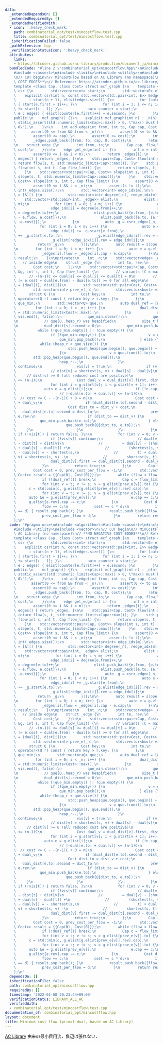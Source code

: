 ```yaml
---
data:
  _extendedDependsOn: []
  _extendedRequiredBy: []
  _extendedVerifiedWith:
  - icon: ':heavy_check_mark:'
    path: combinatorial_opt/test/mincostflow.test.cpp
    title: combinatorial_opt/test/mincostflow.test.cpp
  _isVerificationFailed: false
  _pathExtension: hpp
  _verificationStatusIcon: ':heavy_check_mark:'
  attributes:
    links:
    - https://atcoder.github.io/ac-library/production/document_ja/mincostflow.html
  bundledCode: "#line 2 \"combinatorial_opt/mincostflow.hpp\"\n#include <algorithm>\n\
    #include <cassert>\n#include <limits>\n#include <utility>\n#include <vector>\n\
    \n// CUT begin\n// MinCostFlow based on AC Library (no namespace)\n// **NO NEGATIVE\
    \ COST EDGES**\n// Reference: https://atcoder.github.io/ac-library/production/document_ja/mincostflow.html\n\
    template <class Cap, class Cost> struct mcf_graph {\n    template <class E> struct\
    \ csr {\n        std::vector<int> start;\n        std::vector<E> elist;\n    \
    \    explicit csr(int n, const std::vector<std::pair<int, E>> &edges)\n      \
    \      : start(n + 1), elist(edges.size()) {\n            for (auto e : edges)\
    \ { start[e.first + 1]++; }\n            for (int i = 1; i <= n; i++) { start[i]\
    \ += start[i - 1]; }\n            auto counter = start;\n            for (auto\
    \ e : edges) { elist[counter[e.first]++] = e.second; }\n        }\n    };\n\n\
    public:\n    mcf_graph() {}\n    explicit mcf_graph(int n) : _n(n) {\n       \
    \ static_assert(std::numeric_limits<Cap>::max() > 0, \"max() must be greater than\
    \ 0\");\n    }\n\n    int add_edge(int from, int to, Cap cap, Cost cost) {\n \
    \       assert(0 <= from && from < _n);\n        assert(0 <= to && to < _n);\n\
    \        assert(0 <= cap);\n        assert(0 <= cost);\n        int m = int(_edges.size());\n\
    \        _edges.push_back({from, to, cap, 0, cost});\n        return m;\n    }\n\
    \n    struct edge {\n        int from, to;\n        Cap cap, flow;\n        Cost\
    \ cost;\n    };\n\n    edge get_edge(int i) {\n        int m = int(_edges.size());\n\
    \        assert(0 <= i && i < m);\n        return _edges[i];\n    }\n    std::vector<edge>\
    \ edges() { return _edges; }\n\n    std::pair<Cap, Cost> flow(int s, int t) {\
    \ return flow(s, t, std::numeric_limits<Cap>::max()); }\n    std::pair<Cap, Cost>\
    \ flow(int s, int t, Cap flow_limit) {\n        return slope(s, t, flow_limit).back();\n\
    \    }\n    std::vector<std::pair<Cap, Cost>> slope(int s, int t) {\n        return\
    \ slope(s, t, std::numeric_limits<Cap>::max());\n    }\n    std::vector<std::pair<Cap,\
    \ Cost>> slope(int s, int t, Cap flow_limit) {\n        assert(0 <= s && s < _n);\n\
    \        assert(0 <= t && t < _n);\n        assert(s != t);\n\n        int m =\
    \ int(_edges.size());\n        std::vector<int> edge_idx(m);\n\n        auto g\
    \ = [&]() {\n            std::vector<int> degree(_n), redge_idx(m);\n        \
    \    std::vector<std::pair<int, _edge>> elist;\n            elist.reserve(2 *\
    \ m);\n            for (int i = 0; i < m; i++) {\n                auto e = _edges[i];\n\
    \                edge_idx[i] = degree[e.from]++;\n                redge_idx[i]\
    \ = degree[e.to]++;\n                elist.push_back({e.from, {e.to, -1, e.cap\
    \ - e.flow, e.cost}});\n                elist.push_back({e.to, {e.from, -1, e.flow,\
    \ -e.cost}});\n            }\n            auto _g = csr<_edge>(_n, elist);\n \
    \           for (int i = 0; i < m; i++) {\n                auto e = _edges[i];\n\
    \                edge_idx[i] += _g.start[e.from];\n                redge_idx[i]\
    \ += _g.start[e.to];\n                _g.elist[edge_idx[i]].rev = redge_idx[i];\n\
    \                _g.elist[redge_idx[i]].rev = edge_idx[i];\n            }\n  \
    \          return _g;\n        }();\n\n        auto result = slope(g, s, t, flow_limit);\n\
    \n        for (int i = 0; i < m; i++) {\n            auto e = g.elist[edge_idx[i]];\n\
    \            _edges[i].flow = _edges[i].cap - e.cap;\n        }\n\n        return\
    \ result;\n    }\n\nprivate:\n    int _n;\n    std::vector<edge> _edges;\n\n \
    \   // inside edge\n    struct _edge {\n        int to, rev;\n        Cap cap;\n\
    \        Cost cost;\n    };\n\n    std::vector<std::pair<Cap, Cost>> slope(csr<_edge>\
    \ &g, int s, int t, Cap flow_limit) {\n        // variants (C = maxcost):\n  \
    \      // -(n-1)C <= dual[s] <= dual[i] <= dual[t] = 0\n        // reduced cost\
    \ (= e.cost + dual[e.from] - dual[e.to]) >= 0 for all edge\n\n        // dual_dist[i]\
    \ = (dual[i], dist[i])\n        std::vector<std::pair<Cost, Cost>> dual_dist(_n);\n\
    \        std::vector<int> prev_e(_n);\n        std::vector<bool> vis(_n);\n  \
    \      struct Q {\n            Cost key;\n            int to;\n            bool\
    \ operator<(Q r) const { return key > r.key; }\n        };\n        std::vector<int>\
    \ que_min;\n        std::vector<Q> que;\n        auto dual_ref = [&]() {\n   \
    \         for (int i = 0; i < _n; i++) {\n                dual_dist[i].second\
    \ = std::numeric_limits<Cost>::max();\n            }\n            std::fill(vis.begin(),\
    \ vis.end(), false);\n            que_min.clear();\n            que.clear();\n\
    \n            // que[0..heap_r) was heapified\n            size_t heap_r = 0;\n\
    \n            dual_dist[s].second = 0;\n            que_min.push_back(s);\n  \
    \          while (!que_min.empty() || !que.empty()) {\n                int v;\n\
    \                if (!que_min.empty()) {\n                    v = que_min.back();\n\
    \                    que_min.pop_back();\n                } else {\n         \
    \           while (heap_r < que.size()) {\n                        heap_r++;\n\
    \                        std::push_heap(que.begin(), que.begin() + heap_r);\n\
    \                    }\n                    v = que.front().to;\n            \
    \        std::pop_heap(que.begin(), que.end());\n                    que.pop_back();\n\
    \                    heap_r--;\n                }\n                if (vis[v])\
    \ continue;\n                vis[v] = true;\n                if (v == t) break;\n\
    \                // dist[v] = shortest(s, v) + dual[s] - dual[v]\n           \
    \     // dist[v] >= 0 (all reduced cost are positive)\n                // dist[v]\
    \ <= (n-1)C\n                Cost dual_v = dual_dist[v].first, dist_v = dual_dist[v].second;\n\
    \                for (int i = g.start[v]; i < g.start[v + 1]; i++) {\n       \
    \             auto e = g.elist[i];\n                    if (!e.cap) continue;\n\
    \                    // |-dual[e.to] + dual[v]| <= (n-1)C\n                  \
    \  // cost <= C - -(n-1)C + 0 = nC\n                    Cost cost = e.cost - dual_dist[e.to].first\
    \ + dual_v;\n                    if (dual_dist[e.to].second - dist_v > cost) {\n\
    \                        Cost dist_to = dist_v + cost;\n                     \
    \   dual_dist[e.to].second = dist_to;\n                        prev_e[e.to] =\
    \ e.rev;\n                        if (dist_to == dist_v) {\n                 \
    \           que_min.push_back(e.to);\n                        } else {\n     \
    \                       que.push_back(Q{dist_to, e.to});\n                   \
    \     }\n                    }\n                }\n            }\n           \
    \ if (!vis[t]) { return false; }\n\n            for (int v = 0; v < _n; v++) {\n\
    \                if (!vis[v]) continue;\n                // dual[v] = dual[v]\
    \ - dist[t] + dist[v]\n                //         = dual[v] - (shortest(s, t)\
    \ + dual[s] - dual[t]) +\n                //         (shortest(s, v) + dual[s]\
    \ - dual[v]) = - shortest(s,\n                //         t) + dual[t] + shortest(s,\
    \ v) = shortest(s, v) -\n                //         shortest(s, t) >= 0 - (n-1)C\n\
    \                dual_dist[v].first -= dual_dist[t].second - dual_dist[v].second;\n\
    \            }\n            return true;\n        };\n        Cap flow = 0;\n\
    \        Cost cost = 0, prev_cost_per_flow = -1;\n        std::vector<std::pair<Cap,\
    \ Cost>> result = {{Cap(0), Cost(0)}};\n        while (flow < flow_limit) {\n\
    \            if (!dual_ref()) break;\n            Cap c = flow_limit - flow;\n\
    \            for (int v = t; v != s; v = g.elist[prev_e[v]].to) {\n          \
    \      c = std::min(c, g.elist[g.elist[prev_e[v]].rev].cap);\n            }\n\
    \            for (int v = t; v != s; v = g.elist[prev_e[v]].to) {\n          \
    \      auto &e = g.elist[prev_e[v]];\n                e.cap += c;\n          \
    \      g.elist[e.rev].cap -= c;\n            }\n            Cost d = -dual_dist[s].first;\n\
    \            flow += c;\n            cost += c * d;\n            if (prev_cost_per_flow\
    \ == d) { result.pop_back(); }\n            result.push_back({flow, cost});\n\
    \            prev_cost_per_flow = d;\n        }\n        return result;\n    }\n\
    };\n"
  code: "#pragma once\n#include <algorithm>\n#include <cassert>\n#include <limits>\n\
    #include <utility>\n#include <vector>\n\n// CUT begin\n// MinCostFlow based on\
    \ AC Library (no namespace)\n// **NO NEGATIVE COST EDGES**\n// Reference: https://atcoder.github.io/ac-library/production/document_ja/mincostflow.html\n\
    template <class Cap, class Cost> struct mcf_graph {\n    template <class E> struct\
    \ csr {\n        std::vector<int> start;\n        std::vector<E> elist;\n    \
    \    explicit csr(int n, const std::vector<std::pair<int, E>> &edges)\n      \
    \      : start(n + 1), elist(edges.size()) {\n            for (auto e : edges)\
    \ { start[e.first + 1]++; }\n            for (int i = 1; i <= n; i++) { start[i]\
    \ += start[i - 1]; }\n            auto counter = start;\n            for (auto\
    \ e : edges) { elist[counter[e.first]++] = e.second; }\n        }\n    };\n\n\
    public:\n    mcf_graph() {}\n    explicit mcf_graph(int n) : _n(n) {\n       \
    \ static_assert(std::numeric_limits<Cap>::max() > 0, \"max() must be greater than\
    \ 0\");\n    }\n\n    int add_edge(int from, int to, Cap cap, Cost cost) {\n \
    \       assert(0 <= from && from < _n);\n        assert(0 <= to && to < _n);\n\
    \        assert(0 <= cap);\n        assert(0 <= cost);\n        int m = int(_edges.size());\n\
    \        _edges.push_back({from, to, cap, 0, cost});\n        return m;\n    }\n\
    \n    struct edge {\n        int from, to;\n        Cap cap, flow;\n        Cost\
    \ cost;\n    };\n\n    edge get_edge(int i) {\n        int m = int(_edges.size());\n\
    \        assert(0 <= i && i < m);\n        return _edges[i];\n    }\n    std::vector<edge>\
    \ edges() { return _edges; }\n\n    std::pair<Cap, Cost> flow(int s, int t) {\
    \ return flow(s, t, std::numeric_limits<Cap>::max()); }\n    std::pair<Cap, Cost>\
    \ flow(int s, int t, Cap flow_limit) {\n        return slope(s, t, flow_limit).back();\n\
    \    }\n    std::vector<std::pair<Cap, Cost>> slope(int s, int t) {\n        return\
    \ slope(s, t, std::numeric_limits<Cap>::max());\n    }\n    std::vector<std::pair<Cap,\
    \ Cost>> slope(int s, int t, Cap flow_limit) {\n        assert(0 <= s && s < _n);\n\
    \        assert(0 <= t && t < _n);\n        assert(s != t);\n\n        int m =\
    \ int(_edges.size());\n        std::vector<int> edge_idx(m);\n\n        auto g\
    \ = [&]() {\n            std::vector<int> degree(_n), redge_idx(m);\n        \
    \    std::vector<std::pair<int, _edge>> elist;\n            elist.reserve(2 *\
    \ m);\n            for (int i = 0; i < m; i++) {\n                auto e = _edges[i];\n\
    \                edge_idx[i] = degree[e.from]++;\n                redge_idx[i]\
    \ = degree[e.to]++;\n                elist.push_back({e.from, {e.to, -1, e.cap\
    \ - e.flow, e.cost}});\n                elist.push_back({e.to, {e.from, -1, e.flow,\
    \ -e.cost}});\n            }\n            auto _g = csr<_edge>(_n, elist);\n \
    \           for (int i = 0; i < m; i++) {\n                auto e = _edges[i];\n\
    \                edge_idx[i] += _g.start[e.from];\n                redge_idx[i]\
    \ += _g.start[e.to];\n                _g.elist[edge_idx[i]].rev = redge_idx[i];\n\
    \                _g.elist[redge_idx[i]].rev = edge_idx[i];\n            }\n  \
    \          return _g;\n        }();\n\n        auto result = slope(g, s, t, flow_limit);\n\
    \n        for (int i = 0; i < m; i++) {\n            auto e = g.elist[edge_idx[i]];\n\
    \            _edges[i].flow = _edges[i].cap - e.cap;\n        }\n\n        return\
    \ result;\n    }\n\nprivate:\n    int _n;\n    std::vector<edge> _edges;\n\n \
    \   // inside edge\n    struct _edge {\n        int to, rev;\n        Cap cap;\n\
    \        Cost cost;\n    };\n\n    std::vector<std::pair<Cap, Cost>> slope(csr<_edge>\
    \ &g, int s, int t, Cap flow_limit) {\n        // variants (C = maxcost):\n  \
    \      // -(n-1)C <= dual[s] <= dual[i] <= dual[t] = 0\n        // reduced cost\
    \ (= e.cost + dual[e.from] - dual[e.to]) >= 0 for all edge\n\n        // dual_dist[i]\
    \ = (dual[i], dist[i])\n        std::vector<std::pair<Cost, Cost>> dual_dist(_n);\n\
    \        std::vector<int> prev_e(_n);\n        std::vector<bool> vis(_n);\n  \
    \      struct Q {\n            Cost key;\n            int to;\n            bool\
    \ operator<(Q r) const { return key > r.key; }\n        };\n        std::vector<int>\
    \ que_min;\n        std::vector<Q> que;\n        auto dual_ref = [&]() {\n   \
    \         for (int i = 0; i < _n; i++) {\n                dual_dist[i].second\
    \ = std::numeric_limits<Cost>::max();\n            }\n            std::fill(vis.begin(),\
    \ vis.end(), false);\n            que_min.clear();\n            que.clear();\n\
    \n            // que[0..heap_r) was heapified\n            size_t heap_r = 0;\n\
    \n            dual_dist[s].second = 0;\n            que_min.push_back(s);\n  \
    \          while (!que_min.empty() || !que.empty()) {\n                int v;\n\
    \                if (!que_min.empty()) {\n                    v = que_min.back();\n\
    \                    que_min.pop_back();\n                } else {\n         \
    \           while (heap_r < que.size()) {\n                        heap_r++;\n\
    \                        std::push_heap(que.begin(), que.begin() + heap_r);\n\
    \                    }\n                    v = que.front().to;\n            \
    \        std::pop_heap(que.begin(), que.end());\n                    que.pop_back();\n\
    \                    heap_r--;\n                }\n                if (vis[v])\
    \ continue;\n                vis[v] = true;\n                if (v == t) break;\n\
    \                // dist[v] = shortest(s, v) + dual[s] - dual[v]\n           \
    \     // dist[v] >= 0 (all reduced cost are positive)\n                // dist[v]\
    \ <= (n-1)C\n                Cost dual_v = dual_dist[v].first, dist_v = dual_dist[v].second;\n\
    \                for (int i = g.start[v]; i < g.start[v + 1]; i++) {\n       \
    \             auto e = g.elist[i];\n                    if (!e.cap) continue;\n\
    \                    // |-dual[e.to] + dual[v]| <= (n-1)C\n                  \
    \  // cost <= C - -(n-1)C + 0 = nC\n                    Cost cost = e.cost - dual_dist[e.to].first\
    \ + dual_v;\n                    if (dual_dist[e.to].second - dist_v > cost) {\n\
    \                        Cost dist_to = dist_v + cost;\n                     \
    \   dual_dist[e.to].second = dist_to;\n                        prev_e[e.to] =\
    \ e.rev;\n                        if (dist_to == dist_v) {\n                 \
    \           que_min.push_back(e.to);\n                        } else {\n     \
    \                       que.push_back(Q{dist_to, e.to});\n                   \
    \     }\n                    }\n                }\n            }\n           \
    \ if (!vis[t]) { return false; }\n\n            for (int v = 0; v < _n; v++) {\n\
    \                if (!vis[v]) continue;\n                // dual[v] = dual[v]\
    \ - dist[t] + dist[v]\n                //         = dual[v] - (shortest(s, t)\
    \ + dual[s] - dual[t]) +\n                //         (shortest(s, v) + dual[s]\
    \ - dual[v]) = - shortest(s,\n                //         t) + dual[t] + shortest(s,\
    \ v) = shortest(s, v) -\n                //         shortest(s, t) >= 0 - (n-1)C\n\
    \                dual_dist[v].first -= dual_dist[t].second - dual_dist[v].second;\n\
    \            }\n            return true;\n        };\n        Cap flow = 0;\n\
    \        Cost cost = 0, prev_cost_per_flow = -1;\n        std::vector<std::pair<Cap,\
    \ Cost>> result = {{Cap(0), Cost(0)}};\n        while (flow < flow_limit) {\n\
    \            if (!dual_ref()) break;\n            Cap c = flow_limit - flow;\n\
    \            for (int v = t; v != s; v = g.elist[prev_e[v]].to) {\n          \
    \      c = std::min(c, g.elist[g.elist[prev_e[v]].rev].cap);\n            }\n\
    \            for (int v = t; v != s; v = g.elist[prev_e[v]].to) {\n          \
    \      auto &e = g.elist[prev_e[v]];\n                e.cap += c;\n          \
    \      g.elist[e.rev].cap -= c;\n            }\n            Cost d = -dual_dist[s].first;\n\
    \            flow += c;\n            cost += c * d;\n            if (prev_cost_per_flow\
    \ == d) { result.pop_back(); }\n            result.push_back({flow, cost});\n\
    \            prev_cost_per_flow = d;\n        }\n        return result;\n    }\n\
    };\n"
  dependsOn: []
  isVerificationFile: false
  path: combinatorial_opt/mincostflow.hpp
  requiredBy: []
  timestamp: '2022-01-08 20:23:44+09:00'
  verificationStatus: LIBRARY_ALL_AC
  verifiedWith:
  - combinatorial_opt/test/mincostflow.test.cpp
documentation_of: combinatorial_opt/mincostflow.hpp
layout: document
title: Minimum cost flow (primal-dual, based on AC Library)
---
```


[AC Library](https://atcoder.github.io/ac-library/production/document_ja/mincostflow.html) 由来の最小費用流．負辺は張れない．

